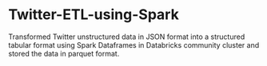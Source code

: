 # Twitter-ETL-using-Spark
Transformed Twitter unstructured data in JSON format into a structured tabular format using Spark Dataframes in Databricks community cluster and stored the data in parquet format.

